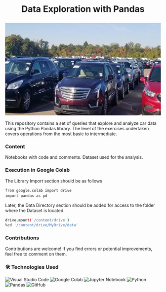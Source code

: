 # <p align="center">Data Exploration with Pandas</p>

<p align="center">
<img src="src\image01.png"  height=300 weight=700>
</p>

This repository contains a set of queries that explore and analyze car data using the Python Pandas library. The level of the exercises undertaken covers operations from the most basic to intermediate.

### Content

Notebooks with code and comments.
Dataset used for the analysis.


### Execution in Google Colab

The Library Import section should be as follows

```bash
from google.colab import drive
import pandas as pd
```

Later, the Data Directory section should be added for access to the folder where the Dataset is located.

```bash
drive.mount('/content/drive')
%cd '/content/drive/MyDrive/data'
```

### Contributions

Contributions are welcome! If you find errors or potential improvements, feel free to comment on them.

### 🛠 Technologies Used

![Visual Studio Code](https://img.shields.io/badge/Visual%20Studio%20Code-0078d7.svg?style=for-the-badge&logo=visual-studio-code&logoColor=white)
![Google Colab](https://img.shields.io/badge/Colab-F9AB00?style=for-the-badge&logo=googlecolab&color=525252)
![Jupyter Notebook](https://img.shields.io/badge/jupyter-%23FA0F00.svg?style=for-the-badge&logo=jupyter&logoColor=white)
![Python](https://img.shields.io/badge/python-3670A0?style=for-the-badge&logo=python&logoColor=ffdd54)
![Pandas](https://img.shields.io/badge/pandas-%23150458.svg?style=for-the-badge&logo=pandas&logoColor=white)
![GitHub](https://img.shields.io/badge/github-%23121011.svg?style=for-the-badge&logo=github&logoColor=white)